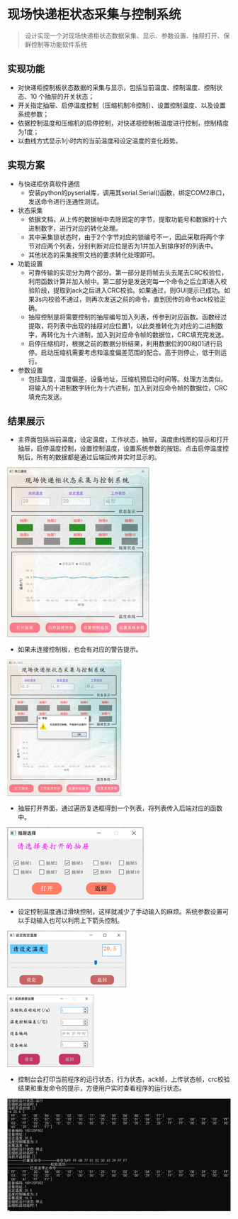 # 现场快递柜状态采集与控制系统

> 设计实现一个对现场快递柜状态数据采集、显示、参数设置、抽屉打开、保鲜控制等功能软件系统

## 实现功能

+ 对快递柜控制板状态数据的采集与显示，包括当前温度、控制温度、控制状态、10 个抽屉的开关状态；
+ 开关指定抽屉、启停温度控制（压缩机制冷控制）、设置控制温度、以及设置系统参数；
+ 依据控制温度和压缩机的启停控制，对快递柜控制板温度进行控制，控制精度为1度；
+ 以曲线方式显示1小时内的当前温度和设定温度的变化趋势。

## 实现方案

+ 与快递柜仿真软件通信
  + 安装python的pyserial库，调用其serial.Serial()函数，绑定COM2串口，发送命令进行连通性测试。
+ 状态采集
  + 依据文档，从上传的数据帧中去除固定的字节，提取功能号和数据的十六进制数字，进行对应的转化处理。
  + 其中采集锁状态时，由于2个字节对应的锁编号不一，因此采取将两个字节对应两个列表，分别判断对应位是否为1并加入到排序好的列表中。
  + 其他状态的采集按照文档的要求转化处理即可。
+ 功能设置
  + 可靠传输的实现分为两个部分。第一部分是将帧去头去尾去CRC校验位，利用函数计算并加入帧中。第二部分是发送完每一个命令之后立即进入校验阶段，提取到ack之后进入CRC校验。如果通过，则GUI提示已成功。如果3s内校验不通过，则再次发送之前的命令，直到回传的命令ack校验正确。
  + 抽屉控制是将需要控制的抽屉编号加入列表，传参到对应函数。函数经过提取，将列表中出现的抽屉对应位置1，以此类推转化为对应的二进制数字，再转化为十六进制，加入到对应命令帧的数据位，CRC填充完发送。
  + 启停压缩机时，根据之前的数据分析结果，利用数据位的00和01进行启停。启动压缩机需要考虑和温度偏差范围的配合。高于则停止，低于则运行。
+ 参数设置
  + 包括温度，温度偏差，设备地址，压缩机预启动时间等。处理方法类似。将输入的十进制数字转化为十六进制，加入到对应命令帧的数据位，CRC填充完发送。

## 结果展示

+ 主界面包括当前温度，设定温度，工作状态，抽屉，温度曲线图的显示和打开抽屉，启停温度控制，设置控制温度，设置系统参数的按钮。点击启停温度控制后，所有的数据都是通过后端回传并实时显示的。

![](https://raw.githubusercontent.com/zappen-cs/myBlogResource/etc/image图片1.png)

+ 如果未连接控制板，也会有对应的警告提示。

![](https://raw.githubusercontent.com/zappen-cs/myBlogResource/etc/image20240311111132.png)

+ 抽屉打开界面，通过遍历复选框得到一个列表，将列表传入后端对应的函数中。

![](https://raw.githubusercontent.com/zappen-cs/myBlogResource/etc/image20240311111309.png)

+ 设定控制温度通过滑块控制，这样就减少了手动输入的麻烦。系统参数设置可以手动输入也可以利用上下箭头控制。

![](https://raw.githubusercontent.com/zappen-cs/myBlogResource/etc/image20240311111341.png)

![](https://raw.githubusercontent.com/zappen-cs/myBlogResource/etc/image20240311111351.png)

+ 控制台会打印当前程序的运行状态，行为状态，ack帧，上传状态帧，crc校验结果和重发命令的提示，方便用户实时查看程序的运行状态。

![](https://raw.githubusercontent.com/zappen-cs/myBlogResource/etc/image20240311111423.png)